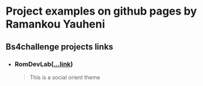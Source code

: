 # Project examples on github pages by Ramankou Yauheni

## Bs4challenge projects links
- ### RomDevLab([...link](https://mrchester.github.io/rom_lab))
  > This is a social orient theme